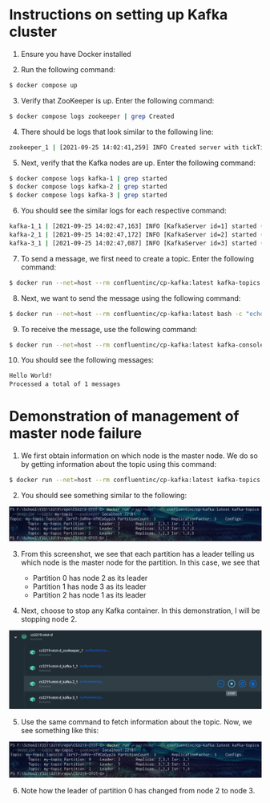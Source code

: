 # Instructions on setting up Kafka cluster

1. Ensure you have Docker installed

2. Run the following command:
```bash
$ docker compose up
```

3. Verify that ZooKeeper is up. Enter the following command:
```bash
$ docker compose logs zookeeper | grep Created
```

4. There should be logs that look similar to the following line:
```bash
zookeeper_1 | [2021-09-25 14:02:41,259] INFO Created server with tickTime 2000 minSessionTimeout 4000 maxSessionTimeout 40000 datadir /var/lib/zookeeper/log/version-2 snapdir /var/lib/zookeeper/data/version-2 (org.apache.zookeeper.server.ZooKeeperServer)
```

5. Next, verify that the Kafka nodes are up. Enter the following command:
```bash
$ docker compose logs kafka-1 | grep started
$ docker compose logs kafka-2 | grep started
$ docker compose logs kafka-3 | grep started
```

6. You should see the similar logs for each respective command:
```bash
kafka-1_1 | [2021-09-25 14:02:47,163] INFO [KafkaServer id=1] started (kafka.server.KafkaServer)
kafka-2_1 | [2021-09-25 14:02:47,172] INFO [KafkaServer id=2] started (kafka.server.KafkaServer)
kafka-3_1 | [2021-09-25 14:02:47,087] INFO [KafkaServer id=3] started (kafka.server.KafkaServer)
```

7. To send a message, we first need to create a topic. Enter the following command:
```bash
$ docker run --net=host --rm confluentinc/cp-kafka:latest kafka-topics --create --topic my-topic --partitions 3 --replication-factor 3 --if-not-exists --zookeeper localhost:22181
```

8. Next, we want to send the message using the following command:
```bash
$ docker run --net=host --rm confluentinc/cp-kafka:latest bash -c "echo 'Hello World!' | kafka-console-producer --broker-list localhost:19092 --topic my-topic"
```

9. To receive the message, use the following command:
```bash
$ docker run --net=host --rm confluentinc/cp-kafka:latest kafka-console-consumer --bootstrap-server localhost:29092 --topic my-topic --from-beginning --max-messages 1
```

10. You should see the following messages:
```bash
Hello World!
Processed a total of 1 messages
```

# Demonstration of management of master node failure

1. We first obtain information on which node is the master node. We do so by getting information about the topic using this command:
```bash
$ docker run --net=host --rm confluentinc/cp-kafka:latest kafka-topics --describe --topic my-topic --zookeeper localhost:22181
```

2. You should see something similar to the following:

![1.png](/images/1.png)

3. From this screenshot, we see that each partition has a leader telling us which node is the master node for the partition. In this case, we see that
    * Partition 0 has node 2 as its leader
    * Partition 1 has node 3 as its leader
    * Partition 2 has node 1 as its leader

4. Next, choose to stop any Kafka container. In this demonstration, I will be stopping node 2.

![2.png](/images/2.png)

5. Use the same command to fetch information about the topic. Now, we see something like this:

![3.png](/images/3.png)

6. Note how the leader of partition 0 has changed from node 2 to node 3.
